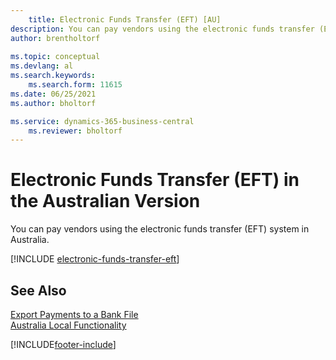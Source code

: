 ```yaml
---
    title: Electronic Funds Transfer (EFT) [AU]
description: You can pay vendors using the electronic funds transfer (EFT) system in Australia.
author: brentholtorf
    
ms.topic: conceptual
ms.devlang: al
ms.search.keywords:
    ms.search.form: 11615
ms.date: 06/25/2021
ms.author: bholtorf

ms.service: dynamics-365-business-central
    ms.reviewer: bholtorf
---
```

# Electronic Funds Transfer (EFT) in the Australian Version

You can pay vendors using the electronic funds transfer (EFT) system in Australia.  

[!INCLUDE [electronic-funds-transfer-eft](../includes/AUNZ/electronic-funds-transfer-eft.md)]

## See Also

[Export Payments to a Bank File](../../finance-make-payments-with-bank-data-conversion-service-or-sepa-credit-transfer.md#exporting-payments-to-a-bank-file)  
[Australia Local Functionality](australia-local-functionality.md)


[!INCLUDE[footer-include](../../includes/footer-banner.md)]